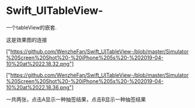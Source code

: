 # Swift_UITableView-
一个tableView的嵌套.


这是效果图的连接

["https://github.com/WenzheFan/Swift_UITableView-/blob/master/Simulator%20Screen%20Shot%20-%20iPhone%205s%20-%202019-04-10%20at%2022.18.32.png"]

["https://github.com/WenzheFan/Swift_UITableView-/blob/master/Simulator%20Screen%20Shot%20-%20iPhone%205s%20-%202019-04-10%20at%2022.18.36.png"]

一共两张，点击A显示一种抽签结果，点击B显示一种抽签结果
